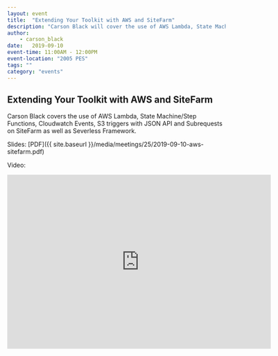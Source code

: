 ```yaml
---
layout: event
title:  "Extending Your Toolkit with AWS and SiteFarm"
description: "Carson Black will cover the use of AWS Lambda, State Machine/Step Functions, Cloudwatch Events, S3 triggers with JSON API and Subrequests on SiteFarm as well as Severless Framework."
author:
    - carson_black
date:   2019-09-10
event-time: 11:00AM - 12:00PM
event-location: "2005 PES"
tags: ""
category: "events"
---
```


## Extending Your Toolkit with AWS and SiteFarm

Carson Black covers the use of AWS Lambda, State Machine/Step Functions, Cloudwatch Events, S3 triggers with JSON API and Subrequests on SiteFarm as well as Severless Framework.

Slides: [PDF]({{ site.baseurl }}/media/meetings/25/2019-09-10-aws-sitefarm.pdf)

Video:
<iframe id="kaltura_player" class="video-frame" src="https://cdnapisec.kaltura.com/p/1770401/sp/177040100/embedIframeJs/uiconf_id/29032722/partner_id/1770401?iframeembed=true&playerId=kaltura_player&entry_id=0_cnqycrrm&flashvars[mediaProtocol]=rtmp&amp;flashvars[streamerType]=rtmp&amp;flashvars[streamerUrl]=rtmp://www.kaltura.com:1935&amp;flashvars[rtmpFlavors]=1&amp;flashvars[localizationCode]=en&amp;flashvars[leadWithHTML5]=true&amp;flashvars[sideBarContainer.plugin]=true&amp;flashvars[sideBarContainer.position]=left&amp;flashvars[sideBarContainer.clickToClose]=true&amp;flashvars[chapters.plugin]=true&amp;flashvars[chapters.layout]=vertical&amp;flashvars[chapters.thumbnailRotator]=false&amp;flashvars[streamSelector.plugin]=true&amp;flashvars[EmbedPlayer.SpinnerTarget]=videoHolder&amp;flashvars[dualScreen.plugin]=true&amp;flashvars[Kaltura.addCrossoriginToIframe]=true&amp;&wid=0_fq4osxl8" width="608" height="402" allowfullscreen webkitallowfullscreen mozAllowFullScreen allow="autoplay *; fullscreen *; encrypted-media *" frameborder="0" title="Kaltura Player"></iframe>

